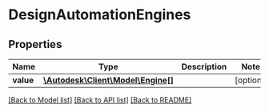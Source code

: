 # DesignAutomationEngines

## Properties
Name | Type | Description | Notes
------------ | ------------- | ------------- | -------------
**value** | [**\Autodesk\Client\Model\Engine[]**](Engine.md) |  | [optional] 

[[Back to Model list]](../README.md#documentation-for-models) [[Back to API list]](../README.md#documentation-for-api-endpoints) [[Back to README]](../README.md)



